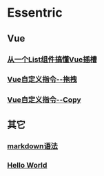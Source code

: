 # Essentric

## Vue

### [从一个List组件搞懂Vue插槽](/articles/vue/从一个List组件搞懂Vue插槽.md)

### [Vue自定义指令--拖拽](/articles/vue/Vue自定义指令--拖拽.md)

### [Vue自定义指令--Copy](/articles/vue/Vue自定义指令--Copy.md)

## 其它

### [markdown语法](/articles/others/markdown语法.md)

### [Hello World](/articles/others/hello-world.md)
